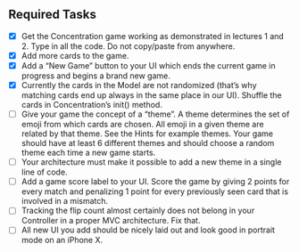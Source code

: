 ## Required Tasks

- [x] Get the Concentration game working as demonstrated in lectures 1 and 2. Type in all the code. Do not copy/paste from anywhere.
- [x] Add more cards to the game.
- [x] Add a “New Game” button to your UI which ends the current game in progress and begins a brand new game.
- [x] Currently the cards in the Model are not randomized (that’s why matching cards end up always in the same place in our UI). Shuffle the cards in Concentration’s init() method.
- [ ] Give your game the concept of a “theme”. A theme determines the set of emoji from which cards are chosen. All emoji in a given theme are related by that theme. See the Hints for example themes. Your game should have at least 6 different themes and should choose a random theme each time a new game starts.
- [ ] Your architecture must make it possible to add a new theme in a single line of code.
- [ ] Add a game score label to your UI. Score the game by giving 2 points for every match and penalizing 1 point for every previously seen card that is involved in a mismatch.
- [ ] Tracking the flip count almost certainly does not belong in your Controller in a proper MVC architecture. Fix that.
- [ ] All new UI you add should be nicely laid out and look good in portrait mode on an iPhone X.